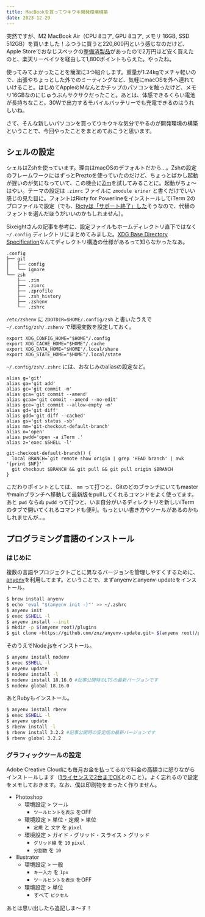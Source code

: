 ```yaml
---
title: MacBookを買ってウキウキ開発環境構築
date: 2023-12-29
---
```


突然ですが、M2 MacBook Air（CPU 8コア, GPU 8コア, メモリ 16GB, SSD 512GB）を買いました！ふつうに買うと220,800円という感じなのだけど、Apple Storeでおなじスペックの[整備済製品](https://www.apple.com/jp/shop/refurbished/mac/macbook-air)があったので2万円ほど安く買えたのと、楽天リーベイツを経由して1,800ポイントもらえた。やったね。

使ってみてよかったことを簡潔に3つ紹介します。重量が1.24kgでメチャ軽いので、出張やちょっとした外でのミーティングなど、気軽にmacOSを外へ連れていけること。はじめてAppleのMなんとかチップのパソコンを触ったけど、メモリ16GBなのにじゅうぶんサクサクだったこと。あとは、体感できるくらい電池が長持ちなこと。30Wで出力するモバイルバッテリーでも充電できるのはうれしいね。

さて、そんな新しいパソコンを買ってウキウキな気分でやるのが開発環境の構築ということで、今回やったことをまとめておこうと思います。

## シェルの設定

シェルはZshを使っています。理由はmacOSのデフォルトだから…。Zshの設定のフレームワークにはずっとPreztoを使っていたのだけど、ちょっとばかし起動が遅いのが気になっていて、この機会に[Zim](https://zimfw.sh/)を試してみることに。起動がちょ〜はやい。テーマの設定は `.zimrc` ファイルに `zmodule eriner` と書くだけでいい感じの見た目に。フォントはRicty for PowerlineをインストールしてiTerm 2のプロファイルで設定（でも、[Rictyは「サポート終了」した](https://qiita.com/sounisi5011/items/62e4da71458ca7ce73c7)そうなので、代替のフォントを選んだほうがいいのかもしれません）。

Sixeightさんの記事を参考に、設定ファイルもホームディレクトリ直下ではなく `~/.config` ディレクトリにまとめてみました。[XDG Base Directory Specification](https://specifications.freedesktop.org/basedir-spec/basedir-spec-latest.html)なんてディレクトリ構造の仕様があるって知らなかったなあ。

```
.config
├── git
│   ├── config
│   └── ignore
└── zsh
    ├── .zim
    ├── .zimrc
    ├── .zprofile
    ├── .zsh_history
    ├── .zshenv
    └── .zshrc
```

`/etc/zshenv` に `ZDOTDIR=$HOME/.config/zsh` と書いたうえで `~/.config/zsh/.zshenv` で環境変数を設定しておく。

```
export XDG_CONFIG_HOME="$HOME"/.config
export XDG_CACHE_HOME="$HOME"/.cache
export XDG_DATA_HOME="$HOME"/.local/share
export XDG_STATE_HOME="$HOME"/.local/state
```

`~/.config/zsh/.zshrc` には、おなじみのaliasの設定など。

```
alias g='git'
alias ga='git add'
alias gc='git commit -m'
alias gca='git commit --amend'
alias gcaa='git commit --amend --no-edit'
alias gce='git commit --allow-empty -m'
alias gd='git diff'
alias gdd='git diff --cached'
alias gs='git status -sb'
alias mm='git-checkout-default-branch'
alias o='open'
alias pwdd='open -a iTerm .'
alias z='exec $SHELL -l'

git-checkout-default-branch() {
  local BRANCH=`git remote show origin | grep 'HEAD branch' | awk '{print $NF}'`
  git checkout $BRANCH && git pull && git pull origin $BRANCH
}
```

こだわりポイントとしては、 `mm` って打つと、Gitのどのブランチにいてもmasterやmainブランチへ移動して最新版をpullしてくれるコマンドをよく使ってます。あと `pwd` ならぬ `pwdd` って打つと、いま自分がいるディレクトリを新しいiTermのタブで開いてくれるコマンドも便利。もっといい書き方やツールがあるのかもしれませんが…。

## プログラミング言語のインストール

### はじめに

複数の言語やプロジェクトごとに異なるバージョンを管理しやすくするために、[anyenv](https://github.com/anyenv/anyenv)を利用してます。ということで、まずanyenvとanyenv-updateをインストール。

```bash
$ brew install anyenv
$ echo 'eval "$(anyenv init -)"' >> ~/.zshrc
$ anyenv init
$ exec $SHELL -l
$ anyenv install --init
$ mkdir -p $(anyenv root)/plugins
$ git clone <https://github.com/znz/anyenv-update.git> $(anyenv root)/plugins/anyenv-update
```

そのうえでNode.jsをインストール。

```bash
$ anyenv install nodenv
$ exec $SHELL -l
$ anyenv update
$ nodenv install -l
$ nodenv install 18.16.0 #記事公開時のLTSの最新バージョンです
$ nodenv global 18.16.0
```

あとRubyもインストール。

```bash
$ anyenv install rbenv
$ exec $SHELL -l
$ anyenv update
$ rbenv install -l
$ rbenv install 3.2.2 #記事公開時の安定版の最新バージョンです
$ rbenv global 3.2.2
```

### グラフィックツールの設定

Adobe Creative Cloudにも毎月お金を払ってるので料金の高額さに怒りながらインストールします（[1ライセンスで2台までOK](https://helpx.adobe.com/jp/creative-cloud/kb/install-cc-2nd-pc-jp.html)とのこと）。よく忘れるので設定をメモしておきます。なお、僕は印刷物をまったく作りません。

- Photoshop
    - 環境設定 > ツール
        - `ツールヒントを表示` をOFF
    - 環境設定 > 単位・定規 > 単位
        - `定規` と `文字` を `pixel`
    - 環境設定 > ガイド・グリッド・スライス > グリッド
        - `グリッド線` を `10` `pixel`
        - `分割数` を `10`
- Illustrator
    - 環境設定 > 一般
        - `キー入力` を `1px`
        - `ツールヒントを表示` をOFF
    - 環境設定 > 単位
        - すべて `ピクセル`

あとは思い出したら追記しま〜す！
